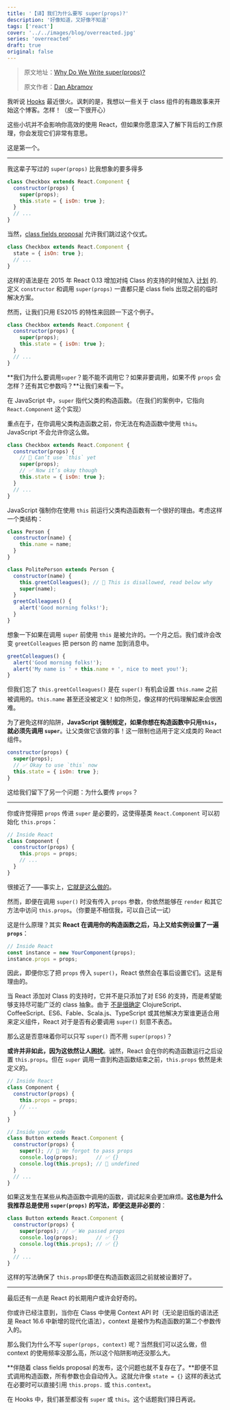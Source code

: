 ```yaml
---
title: '【译】我们为什么要写 super(props)?'
description: '好像知道，又好像不知道'
tags: ['react']
cover: '../../images/blog/overreacted.jpg'
series: 'overreacted'
draft: true
original: false
---
```


> 原文地址：<a target='_blank' href=https://overreacted.io/why-do-we-write-super-props/>Why Do We Write super(props)?</a>
>
> 原文作者：<a target='_blank' href=https://twitter.com/dan_abramov>Dan Abramov</a>

我听说 <a target='_blank' href='https://reactjs.org/docs/hooks-intro.html'>Hooks</a> 最近很火。讽刺的是，我想以一些关于 class 组件的有趣故事来开始这个博客。怎样！（皮一下很开心）

这些小坑并不会影响你高效的使用 React，但如果你愿意深入了解下背后的工作原理，你会发现它们非常有意思。

这是第一个。

------

我这辈子写过的 `super(props)` 比我想象的要多得多

```jsx
class Checkbox extends React.Component {
  constructor(props) {
    super(props);
    this.state = { isOn: true };
  }
  // ...
}
```

当然，<a target='_blank' href='https://github.com/tc39/proposal-class-fields'>class fields proposal</a> 允许我们跳过这个仪式。

```jsx
class Checkbox extends React.Component {
  state = { isOn: true };
  // ...
}
```

这样的语法是在 2015 年 React 0.13 增加对纯 Class 的支持的时候加入 <a target='_blank' href='https://reactjs.org/blog/2015/01/27/react-v0.13.0-beta-1.html#es7-property-initializers'>计划</a> 的. 定义 `constructor` 和调用 `super(props)` 一直都只是 class fiels 出现之前的临时解决方案。

然而，让我们只用 ES2015  的特性来回顾一下这个例子。

```jsx
class Checkbox extends React.Component {
  constructor(props) {
    super(props);
    this.state = { isOn: true };
  }
  // ...
}
```

**我们为什么要调用`super`？能不能不调用它？如果非要调用，如果不传 `props` 会怎样？还有其它参数吗？**让我们来看一下。

在 JavaScript 中，`super` 指代父类的构造函数。（在我们的案例中，它指向 `React.Component` 这个实现）

重点在于，在你调用父类构造函数之前，你无法在构造函数中使用 `this`。JavaScript 不会允许你这么做。

```jsx
class Checkbox extends React.Component {
  constructor(props) {
    // 🔴 Can’t use `this` yet
    super(props);
    // ✅ Now it’s okay though
    this.state = { isOn: true };
  }
  // ...
}
```

JavaScript 强制你在使用 `this` 前运行父类构造函数有一个很好的理由。考虑这样一个类结构：

```jsx
class Person {
  constructor(name) {
    this.name = name;
  }
}

class PolitePerson extends Person {
  constructor(name) {
    this.greetColleagues(); // 🔴 This is disallowed, read below why
    super(name);
  }
  greetColleagues() {
    alert('Good morning folks!');
  }
}
```

想象一下如果在调用 `super` 前使用 `this` 是被允许的。一个月之后。我们或许会改变 `greetColleagues` 把 person 的 name 加到消息中。

```jsx
greetColleagues() {
  alert('Good morning folks!');
  alert('My name is ' + this.name + ', nice to meet you!');
}
```

但我们忘了 `this.greetColleagues()` 是在 `super()` 有机会设置 `this.name` 之前被调用的。`this.name` 甚至还没被定义！如你所见，像这样的代码理解起来会很困难。

为了避免这样的陷阱，**JavaScript 强制规定，如果你想在构造函数中只用`this`，就必须先调用 `super`**。让父类做它该做的事！这一限制也适用于定义成类的 React 组件。

```jsx
constructor(props) {
  super(props);
  // ✅ Okay to use `this` now
  this.state = { isOn: true };
}
```

这给我们留下了另一个问题：为什么要传 `props`？

------

你或许觉得把 `props` 传进 `super` 是必要的，这使得基类 `React.Component` 可以初始化 `this.props`：

```jsx
// Inside React
class Component {
  constructor(props) {
    this.props = props;
    // ...
  }
}
```

很接近了——事实上，<a target='_blank' href='https://github.com/facebook/react/blob/1d25aa5787d4e19704c049c3cfa985d3b5190e0d/packages/react/src/ReactBaseClasses.js#L22'>它就是这么做的</a>。

然而，即便在调用 `super()` 时没有传入 `props` 参数，你依然能够在 `render` 和其它方法中访问 `this.props`。（你要是不相信我，可以自己试一试）

这是什么原理？其实 **React 在调用你的构造函数之后，马上又给实例设置了一遍 `props`**：

```jsx
// Inside React
const instance = new YourComponent(props);
instance.props = props;
```

因此，即便你忘了把 `props` 传入 `super()`，React 依然会在事后设置它们。这是有理由的。

当 React 添加对 Class 的支持时，它并不是只添加了对 ES6 的支持，而是希望能够支持尽可能广泛的 class 抽象。由于 <a target='_blank' href='https://reactjs.org/blog/2015/01/27/react-v0.13.0-beta-1.html#other-languages'>不是很确定</a> ClojureScript、CoffeeScript、ES6、Fable、Scala.js、TypeScript 或其他解决方案谁更适合用来定义组件，React 对于是否有必要调用 `super()` 刻意不表态。

那么这是否意味着你可以只写 `super()` 而不用 `super(props)`？

**或许并非如此，因为这依然让人困扰**。诚然，React 会在你的构造函数运行之后设置 `this.props`。但在 `super` 调用一直到构造函数结束之前，`this.props` 依然是未定义的。

```jsx
// Inside React
class Component {
  constructor(props) {
    this.props = props;
    // ...
  }
}

// Inside your code
class Button extends React.Component {
  constructor(props) {
    super(); // 😬 We forgot to pass props
    console.log(props);      // ✅ {}
    console.log(this.props); // 😬 undefined
  }
  // ...
}
```

如果这发生在某些从构造函数中调用的函数，调试起来会更加麻烦。**这也是为什么我推荐总是使用 `super(props)` 的写法，即便这是非必要的**：

```jsx
class Button extends React.Component {
  constructor(props) {
    super(props); // ✅ We passed props
    console.log(props);      // ✅ {}
    console.log(this.props); // ✅ {}
  }
  // ...
}
```

这样的写法确保了 `this.props`即便在构造函数返回之前就被设置好了。

------

最后还有一点是 React 的长期用户或许会好奇的。

你或许已经注意到，当你在 Class 中使用 Context API 时（无论是旧版的语法还是 React 16.6 中新增的现代化语法），context 是被作为构造函数的第二个参数传入的。

那么我们为什么不写 `super(props, context)` 呢？当然我们可以这么做，但 context 的使用频率没那么高，所以这个陷阱影响还没那么大。

**伴随着 class fields proposal 的发布，这个问题也就不复存在了。**即便不显式调用构造函数，所有参数也会自动传入。这就允许像 `state = {}` 这样的表达式在必要时可以直接引用 `this.props.` 或 `this.context`。

在 Hooks 中，我们甚至都没有 `super` 或 `this`。这个话题我们择日再说。